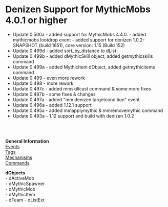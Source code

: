 # Denizen Support for MythicMobs 4.0.1 or higher

- Update 0.500a - added support for MythicMobs 4.4.0.
                - added mythicmobs lootdrop event
                - added support for denizen 1.0.2-SNAPSHOT (build 1651), core version: 1.15 (Build 152)
- Update 0.499d - added sort_by_distance to dList
- Update 0.499b - added dMythicSkill object, added getmythicskills command
- Update 0.499a - added MythicItem dObject, added getmythicitems command
- Update 0.499  - even more rework
- Update 0.498  - more rework
- Update 0.497c - added mmskillcast command & some more fixes
- Update 0.497b - some fixes & changes
- Update 0.497a - added "mm denizen targetcondition" event
- Update 0.496a - added 1.12.1 support
- Update 0.495a - added mmapplymythic & mmremovemythic command
- Update 0.493a - 1.12 support and build with denizen 1.0.2
<br>
<br>

**General Information** <br>
[Events](documentation/events.md) <br>
[Tags](documentation/tags.md) <br>
[Mechanisms](documentation/mechanisms.md) <br>
[Commands](documentation/commands.md)

**dObjects**<br>
\- dActiveMob<br>
\- dMythicSpawner<br>
\- dMythicMob<br>
\- dMythicItem<br>
\- dTeam
\- dListExt
